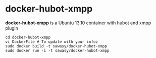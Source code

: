 docker-hubot-xmpp
===================
**docker-hubot-xmpp** is a Ubuntu 13.10 container with hubot and xmpp plugin
```shell
cd docker-hubot-xmpp
vi DockerFile # To update with your infoz
sudo docker build -t sawasy/docker-hubot-xmpp
sudo docker run -i -t sawasy/docker-hubot-xmpp
```

